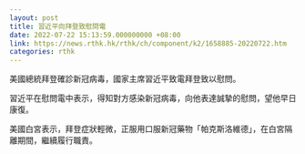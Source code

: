 ```yaml
---
layout: post
title: 習近平向拜登致慰問電
date: 2022-07-22 15:13:59.000000000 +08:00
link: https://news.rthk.hk/rthk/ch/component/k2/1658885-20220722.htm
categories: rthk
---
```


美國總統拜登確診新冠病毒，國家主席習近平致電拜登致以慰問。

習近平在慰問電中表示，得知對方感染新冠病毒，向他表達誠摯的慰問，望他早日康復。

美國白宮表示，拜登症狀輕微，正服用口服新冠藥物「帕克斯洛維德」，在白宮隔離期間，繼續履行職責。
